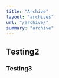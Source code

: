 ```yaml
---
title: "Archive"
layout: "archives"
url: "/archive/"
summary: "archive"
---
```


## Testing2

### Testing3
